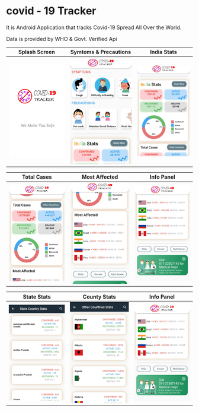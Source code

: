 # covid - 19 Tracker

It is Android Application that tracks Covid-19 Spread All Over the World.

Data is provided by WHO & Govt. Verified Api

| Splash Screen     | Symtoms & Precautions      | India Stats      |
|------------|-------------|-------------|
| <img src="splash_screen.jpg" width="250"> | <img src="symptoms_precautions.jpg" width="250"> | <img src="india_stats.jpg" width="250"> |


| Total Cases     | Most Affected      | Info Panel      |
|------------|-------------|-------------|
| <img src="total_cases.jpg" width="250"> | <img src="most_affected.jpg" width="250"> | <img src="info_panel.jpg" width="250"> |

| State Stats     | County Stats     | Info Panel      |
|------------|-------------|-------------|
| <img src="state_stats.jpg" width="250"> | <img src="country_stats.jpg" width="250"> | <img src="info_panel.jpg" width="250"> |

